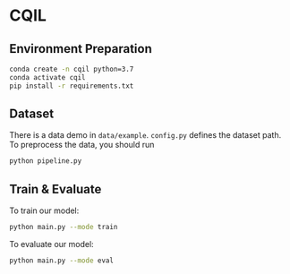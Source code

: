 # CQIL
## Environment Preparation
```bash
conda create -n cqil python=3.7
conda activate cqil
pip install -r requirements.txt

```
## Dataset
There is a data demo in `data/example`. `config.py` defines the dataset path.
To preprocess the data, you should run
```bash
python pipeline.py
```


## Train & Evaluate
  To train our model:
   ```bash
   python main.py --mode train
   ```   
   
  To evaluate our model:
   ```bash
   python main.py --mode eval
   ``` 